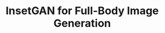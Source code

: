 ---
title: "InsetGAN for Full-Body Image Generation"
venue: CVPR 2022.
year: 2022
projecturl: insetgan
authors: 
- Anna Frühstück
- Krishna Kumar Singh
- Eli Shechtman
- Niloy J. Mitra
- Peter Wonka
- Jingwan Lu
thumbnail: assets/publications/insetgan.jpg
links:
- name: PDF
  type: pdf
  localurl: assets/data/InsetGAN.pdf
- name: Supplementary PDF
  type: pdf
  localurl: assets/data/InsetGAN_supp.pdf
- name: Code
  type: github
  url: 'http://github.com/afruehstueck/insetgan'
- name: Video
  type: youtube
  url: 'https://www.youtube.com/watch?v=YKFYEt5hvOo'
- name: arXiv
  type: arxiv 
  url: 'https://arxiv.org/abs/2203.07293'
citation: 
  linkname: insetGAN
  text: >
    @inproceedings{Fruehstueck2022InsetGAN,<br>
      &nbsp;&nbsp;title = {InsetGAN for Full-Body Image Generation},<br>
      &nbsp;&nbsp;author = {Fr{\"u}hst{\"u}ck, Anna and Singh, {Krishna Kumar} and Shechtman, Eli and Mitra, {Niloy J.} and Wonka, Peter and Lu, Jingwan},<br>
      &nbsp;&nbsp;booktitle = {Proceedings of the IEEE/CVF International Conference on Computer Vision and Pattern Recognition (CVPR)},<br>
      &nbsp;&nbsp;month = {June},<br>
      &nbsp;&nbsp;year = {2022},<br>
      &nbsp;&nbsp;pages = {7723-7732}<br>
    }
---